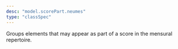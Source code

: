 ```yaml
---
desc: "model.scorePart.neumes"
type: "classSpec"
---
```


Groups elements that may appear as part of a score in the mensural repertoire.